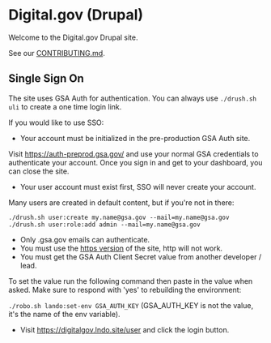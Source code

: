 # Digital.gov (Drupal)

Welcome to the Digital.gov Drupal site.

See our [CONTRIBUTING.md](CONTRIBUTING.md).

## Single Sign On

The site uses GSA Auth for authentication. You can always use `./drush.sh uli` to create a one time login link.

If you would like to use SSO:

* Your account must be initialized in the pre-production GSA Auth site.

Visit https://auth-preprod.gsa.gov/ and use your normal GSA credentials to authenticate your account. Once you sign in and get to your dashboard, you can close the site.

* Your user account must exist first, SSO will never create your account.

Many users are created in default content, but if you're not in there:
```
./drush.sh user:create my.name@gsa.gov --mail=my.name@gsa.gov
./drush.sh user:role:add admin --mail=my.name@gsa.gov
```
* Only .gsa.gov emails can authenticate.
* You must use the [https version](https://digitalgov.lndo.site) of the site, http will not work.
* You must get the GSA Auth Client Secret value from another developer / lead.

To set the value run the following command then paste in the value when asked. Make sure to respond with 'yes' to rebuilding the environment:

`./robo.sh lando:set-env GSA_AUTH_KEY` (GSA_AUTH_KEY is not the value, it's the name of the env variable).

* Visit https://digitalgov.lndo.site/user and click the login button.



